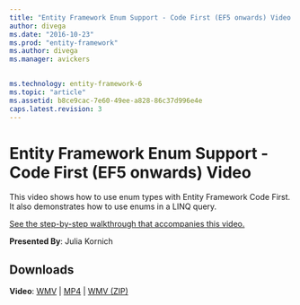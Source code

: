 ```yaml
---
title: "Entity Framework Enum Support - Code First (EF5 onwards) Video - EF6"
author: divega
ms.date: "2016-10-23"
ms.prod: "entity-framework"
ms.author: divega
ms.manager: avickers
 

ms.technology: entity-framework-6
ms.topic: "article"
ms.assetid: b8ce9cac-7e60-49ee-a828-86c37d996e4e
caps.latest.revision: 3
---
```

# Entity Framework Enum Support - Code First (EF5 onwards) Video
This video shows how to use enum types with Entity Framework Code First. It also demonstrates how to use enums in a LINQ query.

[See the step-by-step walkthrough that accompanies this video.](../ef6/entity-framework-enum-support-code-first-ef5-onwards.md)

**Presented By**: Julia Kornich

## Downloads

**Video**: [WMV](http://download.microsoft.com/download/A/5/8/A583DEE8-FD5C-47EE-A4E1-966DDF39D1DA/HDI-ITPro-MSDN-winvideo-enumwithcodefirst.wmv) | [MP4](http://download.microsoft.com/download/A/5/8/A583DEE8-FD5C-47EE-A4E1-966DDF39D1DA/HDI-ITPro-MSDN-mp4video-enumwithcodefirst.m4v) | [WMV (ZIP)](http://download.microsoft.com/download/A/5/8/A583DEE8-FD5C-47EE-A4E1-966DDF39D1DA/HDI-ITPro-MSDN-winvideo-enumwithcodefirst.zip)